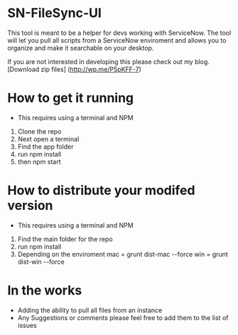 SN-FileSync-UI
==============
This tool is meant to be a helper for devs working with ServiceNow. The tool will let you pull all scripts from a ServiceNow enviroment and allows you to organize and make it searchable on your desktop.

If you are not interested in developing this please check out my blog.
[Download zip files] (http://wp.me/P5pKFF-7)

How to get it running
=====================
* This requires using a terminal and NPM
1. Clone the repo
2. Next open a terminal
3. Find the app folder
4. run npm install
5. then npm start

How to distribute your modifed version
======================================
* This requires using a terminal and NPM
1. Find the main folder for the repo
2. run npm install
3. Depending on the enviroment
	mac = grunt dist-mac --force
	win = grunt dist-win --force

In the works
============
* Adding the ability to pull all files from an instance
* Any Suggestions or comments please feel free to add them to the list of issues
